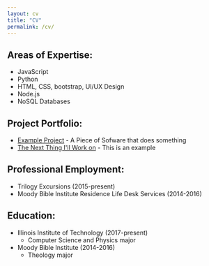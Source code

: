 ```yaml
---
layout: cv
title: "CV"
permalink: /cv/
---
```


## Areas of Expertise:

- JavaScript
- Python
- HTML, CSS, bootstrap, UI/UX Design
- Node.js
- NoSQL Databases

## Project Portfolio:

- [Example Project]() - A Piece of Sofware that does something
- [The Next Thing I'll Work on]() - This is an example 

## Professional Employment:

- Trilogy Excursions (2015-present)
- Moody Bible Institute Residence Life Desk Services (2014-2016)

## Education:
	
- Illinois Institute of Technology (2017-present)
	- Computer Science and Physics major
- Moody Bible Institute (2014-2016)
	- Theology major


